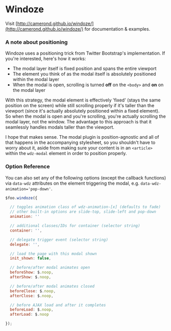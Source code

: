 # Windoze

Visit [http://camerond.github.io/windoze/](http://camerond.github.io/windoze/) for documentation & examples.

### A note about positioning

Windoze uses a positioning trick from Twitter Bootstrap's implementation. If you're interested, here's how it works:

- The modal layer itself is fixed position and spans the entire viewport
- The element you think of as the modal itself is absolutely positioned within the modal layer
- When the modal is open, scrolling is turned __off__ on the `<body>` and __on__ on the modal layer

With this strategy, the modal element is effectively 'fixed' (stays the same position on the screen) while still scrolling properly if it's taller than the viewport (since it's actually absolutely positioned within a fixed element). So when the modal is open and you're scrolling, you're actually scrolling the modal layer, not the window. The advantage to this approach is that it seamlessly handles modals taller than the viewport.

I hope that makes sense. The modal plugin is position-agnostic and all of that happens in the accompanying stylesheet, so you shouldn't have to worry about it, aside from making sure your content is in an `<article>` within the `wdz-modal` element in order to position properly.

### Option Reference

You can also set any of the following options (except the callback functions) via `data-wdz` attributes on the element triggering the modal, e.g. `data-wdz-animation='pop-down'`.

```javascript
$foo.windoze({

  // toggles animation class of wdz-animation-[x] (defaults to fade)
  // other built-in options are slide-top, slide-left and pop-down
  animation: ''

  // additional classes/IDs for container (selector string)
  container: '',

  // delegate trigger event (selector string)
  delegate: '',

  // load the page with this modal shown
  init_shown: false,

  // before/after modal animates open
  beforeShow: $.noop,
  afterShow: $.noop,

  // before/after modal animates closed
  beforeClose: $.noop,
  afterClose: $.noop,

  // before AJAX load and after it completes
  beforeLoad: $.noop,
  afterLoad: $.noop

});
```